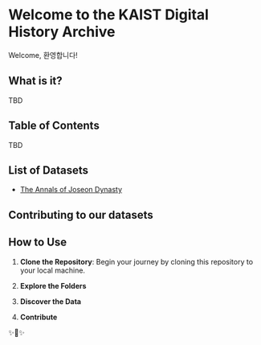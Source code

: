 # Welcome to the KAIST Digital History Archive

<!-- 환영사 만들기 -->
Welcome, 환영합니다!

## What is it?

<!-- About 만들기 -->
<!-- 이 저장소의 목적, 만든 계기, 등등 -->
TBD


## Table of Contents
<!-- 목차 만들기 -->
TBD

## List of Datasets
 - [The Annals of Joseon Dynasty](./data/01ajd/README.md)

## Contributing to our datasets
<!-- 이 저장소에 기여하는 방법 -->

## How to Use
1. **Clone the Repository**: Begin your journey by cloning this repository to your local machine.

2. **Explore the Folders**

3. **Discover the Data**

4. **Contribute**

✨🌟✨
